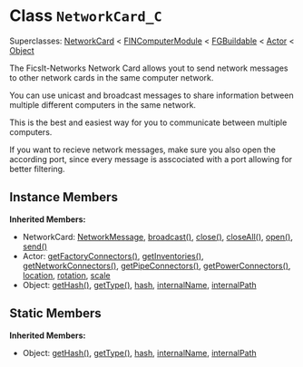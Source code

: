 # Class <code>NetworkCard_C</code>

Superclasses: <a href="NetworkCard.md">NetworkCard</a> < <a href="FINComputerModule.md">FINComputerModule</a> < <a href="FGBuildable.md">FGBuildable</a> < <a href="Actor.md">Actor</a> < <a href="Object.md">Object</a>

The FicsIt-Networks Network Card allows yout to send network messages to other network cards in the same computer network.

You can use unicast and broadcast messages to share information between multiple different computers in the same network.

This is the best and easiest way for you to communicate between multiple computers.

If you want to recieve network messages, make sure you also open the according port, since every message is asscociated with a port allowing for better filtering.
## Instance Members
<b>Inherited Members:</b>
- NetworkCard: <a href="NetworkCard.md#user-content--network-message">NetworkMessage</a>, <a href="NetworkCard.md#user-content-broadcast">broadcast()</a>, <a href="NetworkCard.md#user-content-close">close()</a>, <a href="NetworkCard.md#user-content-close-all">closeAll()</a>, <a href="NetworkCard.md#user-content-open">open()</a>, <a href="NetworkCard.md#user-content-send">send()</a>
- Actor: <a href="Actor.md#user-content-get-factory-connectors">getFactoryConnectors()</a>, <a href="Actor.md#user-content-get-inventories">getInventories()</a>, <a href="Actor.md#user-content-get-network-connectors">getNetworkConnectors()</a>, <a href="Actor.md#user-content-get-pipe-connectors">getPipeConnectors()</a>, <a href="Actor.md#user-content-get-power-connectors">getPowerConnectors()</a>, <a href="Actor.md#user-content-location">location</a>, <a href="Actor.md#user-content-rotation">rotation</a>, <a href="Actor.md#user-content-scale">scale</a>
- Object: <a href="Object.md#user-content-get-hash">getHash()</a>, <a href="Object.md#user-content-get-type">getType()</a>, <a href="Object.md#user-content-hash">hash</a>, <a href="Object.md#user-content-internal-name">internalName</a>, <a href="Object.md#user-content-internal-path">internalPath</a>
## Static Members
<b>Inherited Members:</b>
- Object: <a href="Object.md#user-content-s-get-hash">getHash()</a>, <a href="Object.md#user-content-s-get-type">getType()</a>, <a href="Object.md#user-content-s-hash">hash</a>, <a href="Object.md#user-content-s-internal-name">internalName</a>, <a href="Object.md#user-content-s-internal-path">internalPath</a>